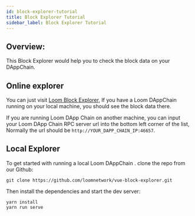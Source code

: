 ```yaml
---
id: block-explorer-tutorial
title: Block Explorer Tutorial
sidebar_label: Block Explorer Tutorial
---
```


## Overview:
This Block Explorer would help you to check the block data on your DAppChain.

## Online explorer
You can just visit [Loom Block Explorer](https://loomx.io/developers/blockexplorer),
If you have a Loom DAppChain running on your local machine, you should see the block data there.

If you are running Loom DApp Chain on another machine, you can input your
Loom DApp Chain RPC server url into the bottom left corner of the list,
Normally the url should be `http://YOUR_DAPP_CHAIN_IP:46657`.


## Local Explorer
To get started with running a local Loom DAppChain  . clone the repo from our Github:

```
git clone https://github.com/loomnetwork/vue-block-explorer.git
```

Then install the dependencies and start the dev server:

```
yarn install
yarn run serve
```

